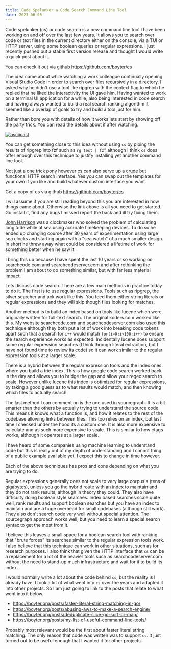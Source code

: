 ```yaml
---
title: Code Spelunker a Code Search Command Line Tool
date: 2023-06-05
---
```


Code spelunker (cs) or code search is a new command line tool I have been working on and off over the last few years. It allows you to search over code or text files in the current directory either on the console, via a TUI or HTTP server, using some boolean queries or regular expressions. I just recently pushed out a stable first version release and thought I would write a quick post about it. 

You can check it out via github https://github.com/boyter/cs

The idea came about while watching a work colleague continually opening Visual Studio Code in order to search over files recursively in a directory. I asked why he didn't use a tool like ripgrep with the context flag to which he replied that he liked the interactivity the UI gave him. Having wanted to work on a terminal UI application for a while, also being interested in code search and having always wanted to build a real search ranking algorithm it seemed like a overlap of goals to try and build a tool just for him.

Rather than bore you with details of how it works lets start by showing off the party trick. You can read the details about if after watching.

[![asciicast](https://asciinema.org/a/589640.svg)](https://asciinema.org/a/589640)

You can get something close to this idea without using `cs` by piping the results of ripgrep into fzf such as `rg test | fzf` although I think `cs` does offer enough over this technique to justify installing yet another command line tool.

Not just a one trick pony however cs can also serve up a crude but functional HTTP search interface. Yes you can swap out the templates for your own if you like and build whatever custom interface you want.

Get a copy of cs via github https://github.com/boyter/cs

I will assume if you are still reading beyond this you are interested in how things came about. Otherwise the link above is all you need to get started. Go install it, find any bugs I missed report the back and ill try fixing them.

[John Harrison](https://en.wikipedia.org/wiki/John_Harrison) was a clockmaker who solved the problem of calculating longitude while at sea using accurate timekeeping devices. To do so he ended up changing course after 30 years of experimentation using large sea clocks and starting again with a "sea watch" of a much smaller design. In short he threw away what could be considered a lifetime of work for something better when he saw it.

I bring this up because I have spent the last 10 years or so working on searchcode.com and searchcodeserver.com and after rethinking the problem I am about to do something similar, but with far less material impact.

Lets discuss code search. There are a few main methods in practice today to do it. The first is to use regular expressions. Tools such as ripgrep, the silver searcher and ack work like this. You feed them either string literals or regular expressions and they will skip though files looking for matches.

Another method is to build an index based on tools like lucene which were originally written for full-text search. The original koders.com worked like this. My website searchcode.com and searchcodeserver.com also used this technique although they both put a lot of work into breaking code tokens apart such that a search for `i++` would match `for(i=0;i<100;i++)` to ensure the search experience works as expected. Incidentally lucene does support some regular expression searches (I think through literal extraction, but I have not found time to review its code) so it can work similar to the regular expression tools at a larger scale.

There is a hybrid between the regular expression tools and the index ones where you build a trie index. This is how google code search worked back in the day and allows you to bridge the gap and allow your regex search to scale. However unlike lucene this index is optimized for regular expressions, by taking a good guess as to what results would match, and then knowing which files to actually search.

The last method I can comment on is the one used in sourcegraph. It is a bit smarter than the others by actually trying to understand the source code. This means it knows what a function is, and how it relates to the rest of the codebase allowing links between files. This too relies on an index, but last time I checked under the hood its a custom one. It is also more expensive to calculate and as such more expensive to scale. This is similar to how ctags works, although it operates at a larger scale.

I have heard of some companies using machine learning to understand code but this is really out of my depth of understanding and I cannot thing of a public example available yet. I expect this to change in time however.

Each of the above techniques has pros and cons depending on what you are trying to do.

Regular expressions generally does not scale to very large corpus's (tens of gigabytes), unless you go the hybrid route with an index to maintain and they do not rank results, although in theory they could. They also have difficulty doing boolean style searches. Index based searches scale quite well, rank results and support boolean searches but you have an index to maintain and are a huge overhead for small codebases (although still work). They also don't search code very well without special attention. The sourcegraph approach works well, but you need to learn a special search syntax to get the most from it.

I believe this leaves a small space for a boolean search tool with ranking that "brute forces" its searches similar to the regular expression tools work. I also believe that this technique can work in other situations, such as for research purposes. I also think that given the HTTP interface that `cs` can be a replacement for a lot of the heavier tools such as searchcodeserver.com without the need to stand-up much infrastructure and wait for it to build its index.

I would normally write a lot about the code behind `cs`, but the reality is I already have. I took a lot of what went into `cs` over the years and adapted it into other projects. So I am just going to link to the posts that relate to what went into it below.

- https://boyter.org/posts/faster-literal-string-matching-in-go/
- https://boyter.org/posts/abusing-aws-to-make-a-search-engine/
- https://boyter.org/posts/deduplicate-slice-go-sort-or-map/
- https://boyter.org/posts/my-list-of-useful-command-line-tools/

Probably most relevant would be the first about faster literal string matching. The only reason that code was written was to support `cs`. It just turned out to be useful enough that I wanted it for other projects.